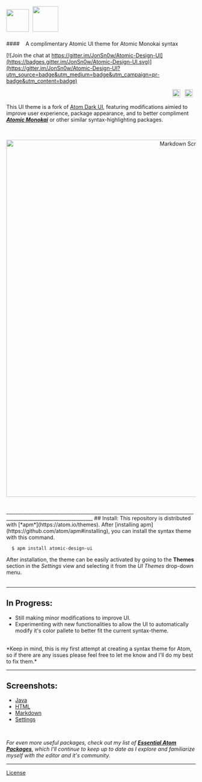 <img src="https://cloud.githubusercontent.com/assets/16360374/17991222/82596480-6af1-11e6-9c96-3e2996a8be5a.png" height="60"/>&nbsp;&nbsp;<img src="https://cloud.githubusercontent.com/assets/16360374/18036928/5fbcbcdc-6d2c-11e6-9b40-3aad67379241.png" height="68"/>
------------------------------------------------------------------------------------------------------------------------
####&nbsp;&nbsp;&nbsp; A complimentary Atomic UI theme for Atomic Monokai syntax

[![Join the chat at https://gitter.im/JonSn0w/Atomic-Design-UI](https://badges.gitter.im/JonSn0w/Atomic-Design-UI.svg)](https://gitter.im/JonSn0w/Atomic-Design-UI?utm_source=badge&utm_medium=badge&utm_campaign=pr-badge&utm_content=badge)
<p align="right">
    <img src="https://img.shields.io/github/tag/jonsn0w/atomic-design-ui.svg?maxAge=2592000?" height="21" title="version">&nbsp;&nbsp;
    <img src="https://img.shields.io/apm/dm/atomic-design-ui.svg?maxAge=2592000?" height="21" title="apm download">&nbsp;&nbsp;
</p>

This UI theme is a fork of [Atom Dark UI](https://github.com/atom/atom-dark-ui), featuring modifications aimied to improve user experience, package appearance, and to better compliment [***Atomic Monokai***](https://github.com/JonSn0w/Atomic-Monokai-Syntax) or other similar syntax-highlighting packages.

<br>
    <p align="center">
    <img src="https://cloud.githubusercontent.com/assets/16360374/18231352/9642c068-726c-11e6-857a-7e3d76293f88.png" width="950" title="Markdown Screenshot">
    </p>
<br>
__________________________________________________________________________________________________________________
## Install:
  This repository is distributed with [*apm*](https://atom.io/themes). After [installing apm](https://github.com/atom/apm#installing), you can install the syntax theme with this command.

```
  $ apm install atomic-design-ui
```

  After installation, the theme can be easily activated by going to the **Themes** section in the *Settings* view and selecting it from the *UI Themes* drop-down menu.  
  <br>  

__________________________________________________________________________________________________________________
## In Progress:

  * Still making minor modifications to improve UI.
  * Experimenting with new functionalities to allow the UI to automatically modify it's color pallete to better fit the current syntax-theme.

<br>
*Keep in mind, this is my first attempt at creating a syntax theme for Atom, so if there are any issues please feel free to let me know and I'll do my best to fix them.*

__________________________________________________________________________________________________________________
## Screenshots:

  * [Java](https://cloud.githubusercontent.com/assets/16360374/18231369/234c6126-726d-11e6-8858-d9ed8df8e7e3.png)
  * [HTML](https://cloud.githubusercontent.com/assets/16360374/18231558/6cba7498-7271-11e6-9575-d4448e5910d5.png)
  * [Markdown](https://cloud.githubusercontent.com/assets/16360374/18231352/9642c068-726c-11e6-857a-7e3d76293f88.png)
  * [Settings](https://cloud.githubusercontent.com/assets/16360374/18231373/3048eb88-726d-11e6-9ae8-a87e24c11f67.png)
  
<br>

*For even more useful packages, check out my list of* [***Essential Atom Packages***](https://jonsn0w.github.io/projects/2016/08/22/essential-atom-packages.html), *which I'll continue to keep up to date as I explore and familiarize myself with the editor and it's community.*

__________________________________________________________________________________________________________________
  [License](https://github.com/JonSn0w/Atomic-Design-UI/blob/master/LICENSE.md)
